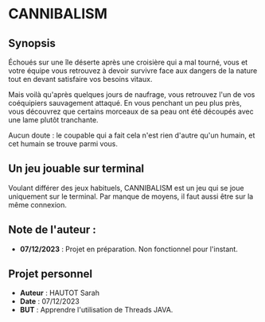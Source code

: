 # CANNIBALISM

## Synopsis
Échoués sur une île déserte après une croisière qui a mal tourné, vous et votre équipe vous retrouvez à devoir survivre face aux dangers de la nature tout en devant satisfaire vos besoins vitaux.

Mais voilà qu'après quelques jours de naufrage, vous retrouvez l'un de vos coéquipiers sauvagement attaqué. En vous penchant un peu plus près, vous découvrez que certains morceaux de sa peau ont été découpés avec une lame plutôt tranchante. 

Aucun doute : le coupable qui a fait cela n'est rien d'autre qu'un humain, et cet humain se trouve parmi vous.


## Un jeu jouable sur terminal
Voulant différer des jeux habituels, CANNIBALISM est un jeu qui se joue uniquement sur le terminal. Par manque de moyens, il faut aussi être sur la même connexion.


## Note de l'auteur :

- **07/12/2023** : Projet en préparation. Non fonctionnel pour l'instant.



## Projet personnel
- **Auteur** : HAUTOT Sarah
- **Date**   : 07/12/2023
- **BUT**    : Apprendre l'utilisation de Threads JAVA.